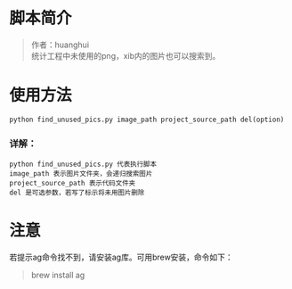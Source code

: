 # 脚本简介

> 作者：huanghui  
> 统计工程中未使用的png，xib内的图片也可以搜索到。
# 使用方法

~~~
python find_unused_pics.py image_path project_source_path del(option)
~~~

### 详解：

~~~
python find_unused_pics.py 代表执行脚本  
image_path 表示图片文件夹，会递归搜索图片
project_source_path 表示代码文件夹
del 是可选参数，若写了标示将未用图片删除
~~~

# 注意

若提示ag命令找不到，请安装ag库。可用brew安装，命令如下：

> brew install ag
